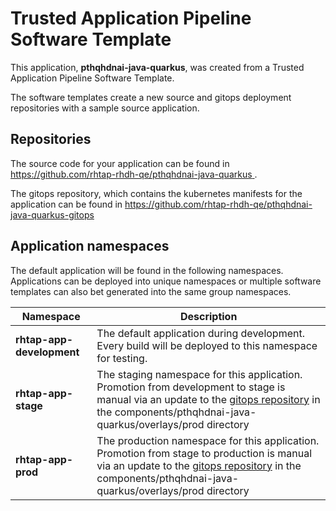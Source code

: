 # Trusted Application Pipeline Software Template

This application, **pthqhdnai-java-quarkus**, was created from a Trusted Application Pipeline Software Template.

The software templates create a new source and gitops deployment repositories with a sample source application. 

## Repositories

The source code for your application can be found in [https://github.com/rhtap-rhdh-qe/pthqhdnai-java-quarkus ](https://github.com/rhtap-rhdh-qe/pthqhdnai-java-quarkus ).
 
The gitops repository, which contains the kubernetes manifests for the application can be found in 
[https://github.com/rhtap-rhdh-qe/pthqhdnai-java-quarkus-gitops ](https://github.com/rhtap-rhdh-qe/pthqhdnai-java-quarkus-gitops ) 

## Application namespaces 

The default application will be found in the following namespaces. Applications can be deployed into unique namespaces or multiple software templates can also bet generated into the same group namespaces.  

|  Namespace   |  Description   |  
| -------- | -------- |   
| **rhtap-app-development** | The default application during development. Every build will be deployed to this namespace for testing. | 
| **rhtap-app-stage** | The staging namespace for this application. Promotion from development to stage is manual via an update to the [gitops repository](https://github.com/rhtap-rhdh-qe/pthqhdnai-java-quarkus-gitops ) in the components/pthqhdnai-java-quarkus/overlays/prod directory |  
| **rhtap-app-prod** | The production namespace for this application. Promotion from stage to production is manual via an update to the [gitops repository](https://github.com/rhtap-rhdh-qe/pthqhdnai-java-quarkus-gitops ) in the components/pthqhdnai-java-quarkus/overlays/prod directory | 